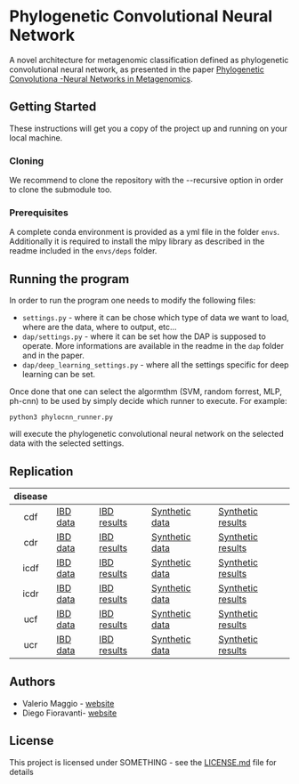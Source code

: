# Phylogenetic Convolutional Neural Network

A novel architecture for metagenomic classification defined as phylogenetic convolutional neural network, as presented in the paper [Phylogenetic Convolutiona -Neural Networks in Metagenomics](https://arxiv.org/abs/1709.02268).

## Getting Started

These instructions will get you a copy of the project up and running on your local machine.

### Cloning 

We recommend to clone the repository with the --recursive option in order to clone the submodule too.

### Prerequisites

A complete conda environment is provided as a yml file in the folder `envs`. Additionally it is required to install the mlpy library as described in the readme included in the `envs/deps` folder.

## Running the program

In order to run the program one needs to modify the following files:

* `settings.py` - where it can be chose which type of data we want to load, where are the data, where to output, etc...
* `dap/settings.py` - where it can be set how the DAP is supposed to operate. More informations are available in the readme in the `dap` folder and in the paper.
* `dap/deep_learning_settings.py` - where all the settings specific for deep learning can be set.

Once done that one can select the algormthm (SVM, random forrest, MLP, ph-cnn) to be used by simply decide which runner to execute. For example:

```
python3 phylocnn_runner.py
```
will execute the phylogenetic convolutional neural network on the selected data with the selected settings.

## Replication
| disease |                                                                           |                                                                              |                                                                                 |                                                                                    |
|:-------:|---------------------------------------------------------------------------|------------------------------------------------------------------------------|---------------------------------------------------------------------------------|------------------------------------------------------------------------------------|
|   cdf   | [IBD data](https://drive.google.com/open?id=0B5ihbogwrsACZ292WW9Qd0oteFE) | [IBD results](https://drive.google.com/open?id=0BwWtRh6l0dHGUXhwbmpJQ0VMNVU) | [Synthetic data](https://drive.google.com/open?id=0B5ihbogwrsACM3F1M0dIM3NkX0k) | [Synthetic results](https://drive.google.com/open?id=0BwWtRh6l0dHGckJjWlBYQ2gyYjQ) |
|   cdr   | [IBD data](https://drive.google.com/open?id=0B5ihbogwrsACLTJfaEYwNlNZaDg) | [IBD results](https://drive.google.com/open?id=0BwWtRh6l0dHGbVdVNHprSFpvdTg) | [Synthetic data](https://drive.google.com/open?id=0B5ihbogwrsACZHNvd3pocG94RXM) | [Synthetic results](https://drive.google.com/open?id=0BwWtRh6l0dHGU2RHN2VXbWhsdk0) |
|   icdf  | [IBD data](https://drive.google.com/open?id=0B5ihbogwrsACa0I1XzNCSnIzNDA) | [IBD results](https://drive.google.com/open?id=0BwWtRh6l0dHGSjhhOVJFQUZUMHc) | [Synthetic data](https://drive.google.com/open?id=0B5ihbogwrsACTjhBck5fVDV3QnM) | [Synthetic results](https://drive.google.com/open?id=0BwWtRh6l0dHGT2VndEp2QzdSZHM) |
|   icdr  | [IBD data](https://drive.google.com/open?id=0B5ihbogwrsACa0dsRjVzTzkydlk) | [IBD results](https://drive.google.com/open?id=0BwWtRh6l0dHGWjlqdmhucnRFRUU) | [Synthetic data](https://drive.google.com/open?id=0B5ihbogwrsACc2JScTRqUXJfWjQ) | [Synthetic results](https://drive.google.com/open?id=0BwWtRh6l0dHGZ1ZhWVpDQ2oza1E) |
|   ucf   | [IBD data](https://drive.google.com/open?id=0B5ihbogwrsACYWVEOHZzVWZzM1k) | [IBD results](https://drive.google.com/open?id=0BwWtRh6l0dHGYUc2cng5OUpKTk0) | [Synthetic data](https://drive.google.com/open?id=0B5ihbogwrsACOW5rNjAxX1pQbUE) | [Synthetic results](https://drive.google.com/open?id=0BwWtRh6l0dHGX1RNNWhWM1RsREU) |
|   ucr   | [IBD data](https://drive.google.com/open?id=0B5ihbogwrsACRFpwQTVYa1h1ekE) | [IBD results](https://drive.google.com/open?id=0BwWtRh6l0dHGZEJ0eTVEem1QR28) | [Synthetic data](https://drive.google.com/open?id=0B5ihbogwrsACc25OclVvald0N28) | [Synthetic results](https://drive.google.com/open?id=0BwWtRh6l0dHGaWFVbUg0Wm9WNFU) |

## Authors

* Valerio Maggio - [website]()
* Diego Fioravanti- [website](https://is.tuebingen.mpg.de/people/dfioravanti)

## License

This project is licensed under SOMETHING - see the [LICENSE.md](LICENSE.md) file for details
